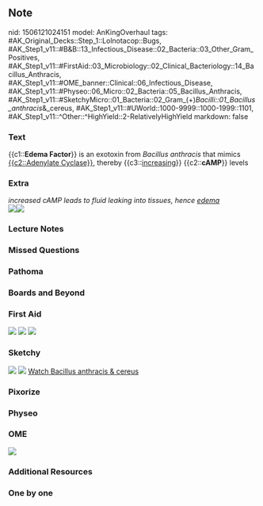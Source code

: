 ## Note
nid: 1506121024151
model: AnKingOverhaul
tags: #AK_Original_Decks::Step_1::Lolnotacop::Bugs, #AK_Step1_v11::#B&B::13_Infectious_Disease::02_Bacteria::03_Other_Gram_Positives, #AK_Step1_v11::#FirstAid::03_Microbiology::02_Clinical_Bacteriology::14_Bacillus_Anthracis, #AK_Step1_v11::#OME_banner::Clinical::06_Infectious_Disease, #AK_Step1_v11::#Physeo::06_Micro::02_Bacteria::05_Bacillus_Anthracis, #AK_Step1_v11::#SketchyMicro::01_Bacteria::02_Gram_(+)_Bacilli::01_Bacillus_anthracis_&_cereus, #AK_Step1_v11::#UWorld::1000-9999::1000-1999::1101, #AK_Step1_v11::^Other::^HighYield::2-RelativelyHighYield
markdown: false

### Text
{{c1::<b>Edema Factor</b>}} is an exotoxin from <i>Bacillus
anthracis</i> that mimics <u>{{c2::Adenylate Cyclase}}</u>, thereby
{{c3::<u>increasing</u>}} {{c2::<b>cAMP</b>}} levels

### Extra
<div>
  <i>increased cAMP leads to fluid leaking into tissues, hence
  <u>edema</u></i>
</div><img src="paste-120065810760094.jpg"><img src=
"paste-120078695662008.jpg">

### Lecture Notes


### Missed Questions


### Pathoma


### Boards and Beyond


### First Aid
<img src="tmpeerjdorc.png"> <img src="tmplpvlrula.png"> <img src=
"tmpxwc8etoh.png">

### Sketchy
<img src="paste-486525305356289.jpg"> <img src=
"Screen%20Shot%202019-09-26%20at%208.14.06%20AM.png"> <a href=
"https://dashboard.sketchy.com/study/medical/courses/medical-microbiology/units/medical-microbiology-bacteria/videos/medical-microbiology-bacteria-gram-positive-bacilli-bacillus-anthracis-and-cereus?utm_source=anki&utm_medium=partnership&utm_campaign=february_update&utm_content=medical">
Watch Bacillus anthracis & cereus</a>

### Pixorize


### Physeo


### OME
<div class="ome-widget">
  <a href=
  "https://onlinemeded.org/spa/infectious-disease?ref=anki"><img src="_OME_AnkiFlashcards_Topic_6.png"></a>
</div>

### Additional Resources


### One by one

